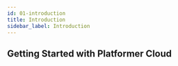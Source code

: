 ```yaml
---
id: 01-introduction
title: Introduction
sidebar_label: Introduction
---
```


## Getting Started with Platformer Cloud

